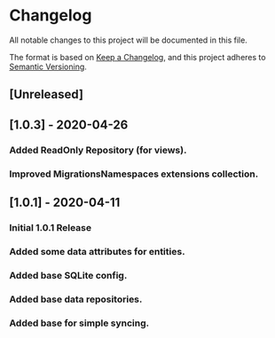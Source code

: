 ﻿# Changelog

All notable changes to this project will be documented in this file.

The format is based on [Keep a Changelog](https://keepachangelog.com/en/1.0.0/),
and this project adheres to [Semantic Versioning](https://semver.org/spec/v2.0.0.html).

## [Unreleased]

## [1.0.3] - 2020-04-26

### Added ReadOnly Repository (for views).
### Improved MigrationsNamespaces extensions collection.

## [1.0.1] - 2020-04-11

### Initial 1.0.1 Release
### Added some data attributes for entities.
### Added base SQLite config.
### Added base data repositories.
### Added base for simple syncing.

